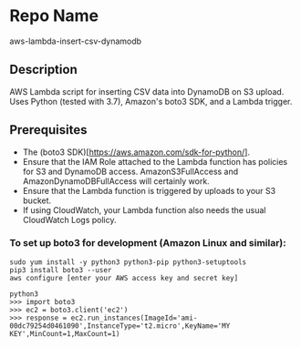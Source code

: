 Repo Name
=========
aws-lambda-insert-csv-dynamodb

Description
---------------
AWS Lambda script for inserting CSV data into DynamoDB on S3 upload. Uses Python (tested with 3.7), Amazon's boto3 SDK, and a Lambda trigger.

Prerequisites
---------------
* The (boto3 SDK)[https://aws.amazon.com/sdk-for-python/].
* Ensure that the IAM Role attached to the Lambda function has policies for S3 and DynamoDB access. AmazonS3FullAccess and AmazonDynamoDBFullAccess will certainly work.
* Ensure that the Lambda function is triggered by uploads to your S3 bucket.
* If using CloudWatch, your Lambda function also needs the usual CloudWatch Logs policy.

### To set up boto3 for development (Amazon Linux and similar):
```
sudo yum install -y python3 python3-pip python3-setuptools
pip3 install boto3 --user
aws configure [enter your AWS access key and secret key]

python3
>>> import boto3
>>> ec2 = boto3.client('ec2')
>>> response = ec2.run_instances(ImageId='ami-00dc79254d0461090',InstanceType='t2.micro',KeyName='MY KEY',MinCount=1,MaxCount=1)
```